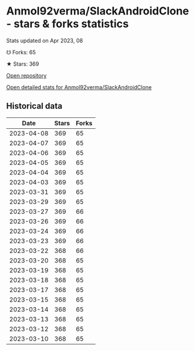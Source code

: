 # Anmol92verma/SlackAndroidClone - stars & forks statistics

Stats updated on Apr 2023, 08

☋ Forks: 65

★ Stars: 369

[Open repository](https://github.com/Anmol92verma/SlackAndroidClone)

[Open detailed stats for Anmol92verma/SlackAndroidClone](https://reviewgithub.com/rep/Anmol92verma/SlackAndroidClone)

## Historical data
| Date | Stars | Forks |
|------|-------|-------|
| 2023-04-08 | 369 | 65 | 
| 2023-04-07 | 369 | 65 | 
| 2023-04-06 | 369 | 65 | 
| 2023-04-05 | 369 | 65 | 
| 2023-04-04 | 369 | 65 | 
| 2023-04-03 | 369 | 65 | 
| 2023-03-31 | 369 | 65 | 
| 2023-03-29 | 369 | 65 | 
| 2023-03-27 | 369 | 66 | 
| 2023-03-26 | 369 | 66 | 
| 2023-03-24 | 369 | 66 | 
| 2023-03-23 | 369 | 66 | 
| 2023-03-22 | 368 | 66 | 
| 2023-03-20 | 368 | 65 | 
| 2023-03-19 | 368 | 65 | 
| 2023-03-18 | 368 | 65 | 
| 2023-03-17 | 368 | 65 | 
| 2023-03-15 | 368 | 65 | 
| 2023-03-14 | 368 | 65 | 
| 2023-03-13 | 368 | 65 | 
| 2023-03-12 | 368 | 65 | 
| 2023-03-10 | 368 | 65 | 

